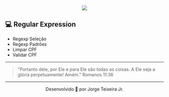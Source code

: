 <h1 align="center">

<img src="https://ik.imagekit.io/wok5lamr2n/Opera_Instant_neo_2020-06-17_163803_www.origamid.com_S3rlnfR03.png">

</h1>

## 💻 Regular Expression

- Regexp Seleção
- Regexp Padrões
- Limpar CPF
- Validar CPF

---

> "Portanto dele, por Ele e para Ele são todas as coisas. A Ele seja a glória perpetuamente! Amém."
> Romanos 11:36

---

<p align="center">Desenvolvido 🚀 por Jorge Teixeira Jr.</p>
